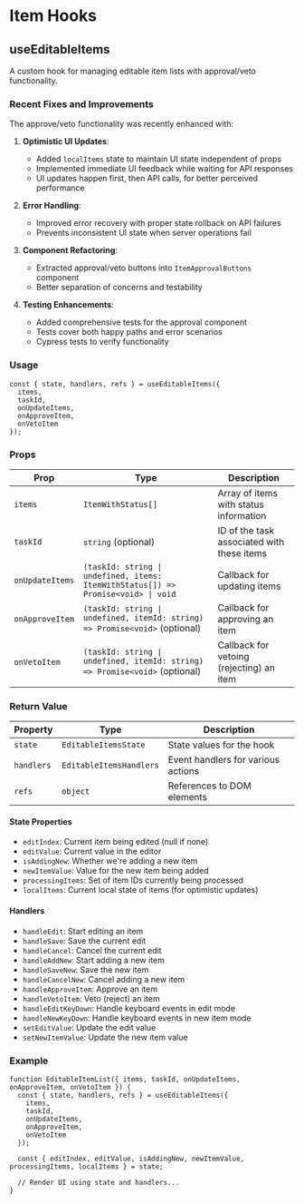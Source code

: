 # Item Hooks

## useEditableItems

A custom hook for managing editable item lists with approval/veto functionality.

### Recent Fixes and Improvements

The approve/veto functionality was recently enhanced with:

1. **Optimistic UI Updates**:
   - Added `localItems` state to maintain UI state independent of props
   - Implemented immediate UI feedback while waiting for API responses
   - UI updates happen first, then API calls, for better perceived performance

2. **Error Handling**:
   - Improved error recovery with proper state rollback on API failures
   - Prevents inconsistent UI state when server operations fail

3. **Component Refactoring**:
   - Extracted approval/veto buttons into `ItemApprovalButtons` component
   - Better separation of concerns and testability

4. **Testing Enhancements**:
   - Added comprehensive tests for the approval component
   - Tests cover both happy paths and error scenarios
   - Cypress tests to verify functionality

### Usage

```tsx
const { state, handlers, refs } = useEditableItems({
  items,
  taskId,
  onUpdateItems,
  onApproveItem,
  onVetoItem
});
```

### Props

| Prop | Type | Description |
|------|------|-------------|
| `items` | `ItemWithStatus[]` | Array of items with status information |
| `taskId` | `string` (optional) | ID of the task associated with these items |
| `onUpdateItems` | `(taskId: string \| undefined, items: ItemWithStatus[]) => Promise<void> \| void` | Callback for updating items |
| `onApproveItem` | `(taskId: string \| undefined, itemId: string) => Promise<void>` (optional) | Callback for approving an item |
| `onVetoItem` | `(taskId: string \| undefined, itemId: string) => Promise<void>` (optional) | Callback for vetoing (rejecting) an item |

### Return Value

| Property | Type | Description |
|----------|------|-------------|
| `state` | `EditableItemsState` | State values for the hook |
| `handlers` | `EditableItemsHandlers` | Event handlers for various actions |
| `refs` | `object` | References to DOM elements |

#### State Properties

- `editIndex`: Current item being edited (null if none)
- `editValue`: Current value in the editor
- `isAddingNew`: Whether we're adding a new item
- `newItemValue`: Value for the new item being added
- `processingItems`: Set of item IDs currently being processed
- `localItems`: Current local state of items (for optimistic updates)

#### Handlers

- `handleEdit`: Start editing an item
- `handleSave`: Save the current edit
- `handleCancel`: Cancel the current edit
- `handleAddNew`: Start adding a new item
- `handleSaveNew`: Save the new item
- `handleCancelNew`: Cancel adding a new item
- `handleApproveItem`: Approve an item
- `handleVetoItem`: Veto (reject) an item
- `handleEditKeyDown`: Handle keyboard events in edit mode
- `handleNewKeyDown`: Handle keyboard events in new item mode
- `setEditValue`: Update the edit value
- `setNewItemValue`: Update the new item value

### Example

```tsx
function EditableItemList({ items, taskId, onUpdateItems, onApproveItem, onVetoItem }) {
  const { state, handlers, refs } = useEditableItems({
    items,
    taskId,
    onUpdateItems,
    onApproveItem,
    onVetoItem
  });
  
  const { editIndex, editValue, isAddingNew, newItemValue, processingItems, localItems } = state;
  
  // Render UI using state and handlers...
}
```